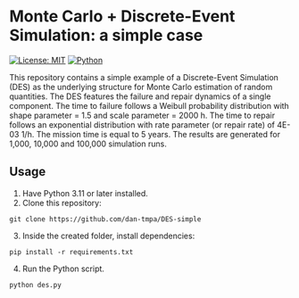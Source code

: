 # Monte Carlo + Discrete-Event Simulation: a simple case
[![License: MIT](https://img.shields.io/badge/License-MIT-yellow.svg)](LICENSE)
[![Python](https://img.shields.io/badge/Python-3.11-blue.svg)](https://www.python.org/downloads/release/python-3110/)

This repository contains a simple example of a Discrete-Event Simulation (DES) as the underlying structure for Monte Carlo estimation of random quantities. 
The DES features the failure and repair dynamics of a single component. The time to failure follows a Weibull probability distribution with shape parameter = 1.5 and scale parameter = 2000 h. The time to repair follows an exponential distribution with rate parameter (or repair rate) of 4E-03 1/h. The mission time is equal to 5 years. The results are generated for 1,000, 10,000 and 100,000 simulation runs.

## Usage

1. Have Python 3.11 or later installed.
2. Clone this repository:
```
git clone https://github.com/dan-tmpa/DES-simple
```
3. Inside the created folder, install dependencies:
```
pip install -r requirements.txt
```
4. Run the Python script.
```
python des.py
```